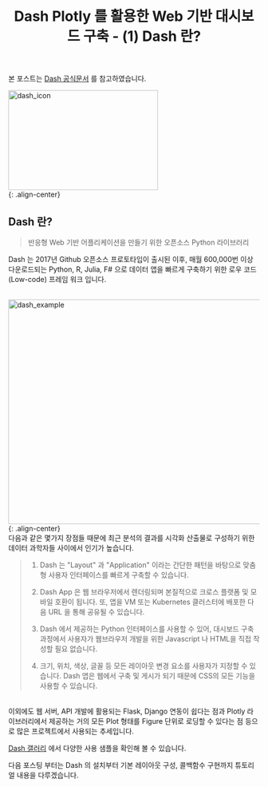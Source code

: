 ﻿---
title: "Dash Plotly 를 활용한 Web 기반 대시보드 구축 - (1) Dash 란?"
last_modified_at: 2022-02-02 17:35:00 +0900
categories: 
  - Data Science
  - Tutorial
tags:
  - Dash
  - Plotly
  - Python
---
본 포스트는 [Dash 공식문서](https://dash.plotly.com/introduction) 를 참고하였습니다.


<img src="https://user-images.githubusercontent.com/44887995/152101217-ce493cae-4317-4ab1-ac83-b4b7006d2159.png" width="300px" height="200px" title="dash_icon" alt="dash_icon"><br/>
{: .align-center}

## Dash 란?

> 반응형 Web 기반 어플리케이션을 만들기 위한 오픈소스 Python 라이브러리

Dash 는 2017년 Github 오픈소스 프로토타입이 출시된 이후, 
매월 600,000번 이상 다운로드되는
Python, R, Julia, F# 으로 데이터 앱을 빠르게 구축하기 위한 로우 코드(Low-code) 프레임 워크 입니다.

<br/>
<img src="https://user-images.githubusercontent.com/44887995/152101494-8f45f1d5-8af1-44ba-a591-a3d832fc5d23.gif" 
width="800px" height="450px" title="dash_example" alt="dash_example"><br/>
{: .align-center}

<br/>
다음과 같은 몇가지 장점들 때문에 
최근 분석의 결과를 시각화 산출물로 구성하기 위한 
데이터 과학자들 사이에서 인기가 높습니다.

> 1. Dash 는 "Layout" 과 "Application" 이라는 간단한 패턴을 바탕으로
맞춤형 사용자 인터페이스를 빠르게 구축할 수 있습니다.
>
> 2. Dash App 은 웹 브라우저에서 렌더링되며 본질적으로 크로스 플랫폼 및 모바일 호환이 됩니다.
또, 앱을 VM 또는 Kubernetes 클러스터에 배포한 다음 URL 을 통해 공유될 수 있습니다.
>
> 3. Dash 에서 제공하는 Python 인터페이스를 사용할 수 있어,
대시보드 구축 과정에서 사용자가 웹브라우저 개발을 위한
Javascript 나 HTML을 직접 작성할 필요 없습니다.
>
> 4. 크기, 위치, 색상, 글꼴 등 모든 레이아웃 변경 요소를 사용자가 지정할 수 있습니다.
Dash 앱은 웹에서 구축 및 게시가 되기 때문에 CSS의 모든 기능을 사용할 수 있습니다.

<br/>
이외에도 웹 서버, API 개발에 활용되는 Flask, Django 연동이 쉽다는 점과
Plotly 라이브러리에서 제공하는 거의 모든 Plot 형태를 Figure 단위로 로딩할 수 있다는 점 등으로
많은 프로젝트에서 사용되는 추세입니다.

[Dash 갤러리](https://dash.gallery/Portal/) 에서 다양한 사용 샘플을 확인해 볼 수 있습니다.

다음 포스팅 부터는 Dash 의 설치부터 기본 레이아웃 구성, 콜백함수 구현까지
튜토리얼 내용을 다루겠습니다.

<br/>







